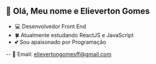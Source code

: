 ## 👋 Olá, Meu nome e Elieverton Gomes

- 💻 Desenvolvedor Front End
- 🍀 Atualmente estudando ReactJS e JavaScript
- 💕 Sou apaixonado por Programação

-- 💌 Email: elievertongomesff@gmail.com 

<div>
    <a href="elievertongomes.site/"></a>
</div>
